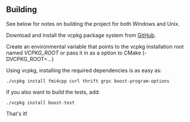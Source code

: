 
## Building

See below for notes on building the project for both Windows and Unix.


Download and install the vcpkg package system from [GitHub](https://github.com/Microsoft/vcpkg).

Create an environmental variable that points to the vcpkg installation root named _VCPKG_ROOT_ 
or pass it in as a option to CMake (-DVCPKG_ROOT=...)

Using vcpkg, installing the required dependencies is as easy as:

```
./vcpkg install fmi4cpp curl thrift grpc boost-program-options
```

If you also want to build the tests, add:

```
./vcpkg install boost-test
```

That's it!




